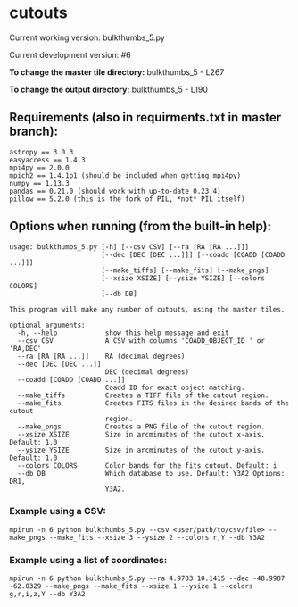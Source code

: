# cutouts

Current working version: bulkthumbs_5.py

Current development version: #6

**To change the master tile directory:** bulkthumbs_5 - L267

**To change the output directory:** bulkthumbs_5 - L190

## Requirements (also in requirments.txt in master branch):
```
astropy == 3.0.3
easyaccess == 1.4.3
mpi4py == 2.0.0
mpich2 == 1.4.1p1 (should be included when getting mpi4py)
numpy == 1.13.3
pandas == 0.21.0 (should work with up-to-date 0.23.4)
pillow == 5.2.0 (this is the fork of PIL, *not* PIL itself)
```
## Options when running (from the built-in help):
```
usage: bulkthumbs_5.py [-h] [--csv CSV] [--ra [RA [RA ...]]]
                       [--dec [DEC [DEC ...]]] [--coadd [COADD [COADD ...]]]
                       [--make_tiffs] [--make_fits] [--make_pngs]
                       [--xsize XSIZE] [--ysize YSIZE] [--colors COLORS]
                       [--db DB]

This program will make any number of cutouts, using the master tiles.

optional arguments:
  -h, --help            show this help message and exit
  --csv CSV             A CSV with columns 'COADD_OBJECT_ID ' or 'RA,DEC'
  --ra [RA [RA ...]]    RA (decimal degrees)
  --dec [DEC [DEC ...]]
                        DEC (decimal degrees)
  --coadd [COADD [COADD ...]]
                        Coadd ID for exact object matching.
  --make_tiffs          Creates a TIFF file of the cutout region.
  --make_fits           Creates FITS files in the desired bands of the cutout
                        region.
  --make_pngs           Creates a PNG file of the cutout region.
  --xsize XSIZE         Size in arcminutes of the cutout x-axis. Default: 1.0
  --ysize YSIZE         Size in arcminutes of the cutout y-axis. Default: 1.0
  --colors COLORS       Color bands for the fits cutout. Default: i
  --db DB               Which database to use. Default: Y3A2 Options: DR1,
                        Y3A2.
```
### Example using a CSV:
`mpirun -n 6 python bulkthumbs_5.py --csv <user/path/to/csv/file> --make_pngs --make_fits --xsize 3 --ysize 2 --colors r,Y --db Y3A2`

### Example using a list of coordinates:
`mpirun -n 6 python bulkthumbs_5.py --ra 4.9703 10.1415 --dec -48.9987 -62.0329 --make_pngs --make_fits --xsize 1 --ysize 1 --colors g,r,i,z,Y --db Y3A2`
